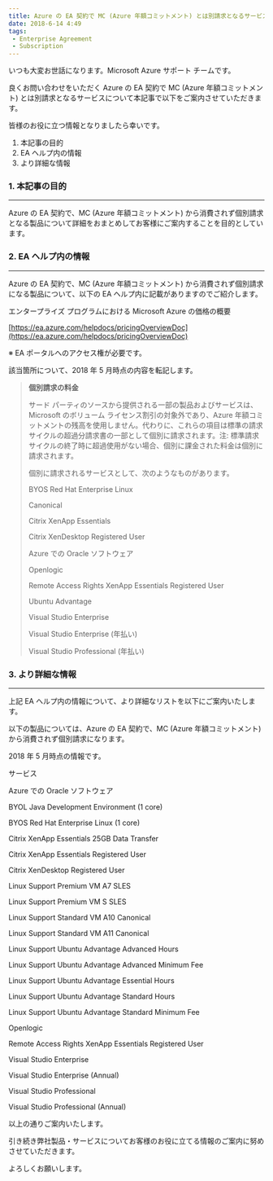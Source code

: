 ```yaml
---
title: Azure の EA 契約で MC (Azure 年額コミットメント) とは別請求となるサービスについて
date: 2018-6-14 4:49
tags:
 - Enterprise Agreement
 - Subscription
---
```


いつも大変お世話になります。Microsoft Azure サポート チームです。

良くお問い合わせをいただく Azure の EA 契約で MC (Azure 年額コミットメント) とは別請求となるサービスについて本記事で以下をご案内させていただきます。

皆様のお役に立つ情報となりましたら幸いです。

1.  本記事の目的
2.  EA ヘルプ内の情報
3.  より詳細な情報


### 1. 本記事の目的

___

Azure の EA 契約で、MC (Azure 年額コミットメント) から消費されず個別請求となる製品について詳細をおまとめしてお客様にご案内することを目的としています。

### 2. EA ヘルプ内の情報

___

Azure の EA 契約で、MC (Azure 年額コミットメント) から消費されず個別請求になる製品について、以下の EA ヘルプ内に記載がありますのでご紹介します。

エンタープライズ プログラムにおける Microsoft Azure の価格の概要

[https://ea.azure.com/helpdocs/pricingOverviewDoc](https://ea.azure.com/helpdocs/pricingOverviewDoc)

※ EA ポータルへのアクセス権が必要です。

該当箇所について、2018 年 5 月時点の内容を転記します。

> **個別請求の料金**
> 
> サード パーティのソースから提供される一部の製品およびサービスは、Microsoft のボリューム ライセンス割引の対象外であり、Azure 年額コミットメントの残高を使用しません。代わりに、これらの項目は標準の請求サイクルの超過分請求書の一部として個別に請求されます。注: 標準請求サイクルの終了時に超過使用がない場合、個別に課金された料金は個別に請求されます。
> 
> 個別に請求されるサービスとして、次のようなものがあります。
> 
> BYOS Red Hat Enterprise Linux
> 
> Canonical
> 
> Citrix XenApp Essentials
> 
> Citrix XenDesktop Registered User
> 
> Azure での Oracle ソフトウェア
> 
> Openlogic
> 
> Remote Access Rights XenApp Essentials Registered User
> 
> Ubuntu Advantage
> 
> Visual Studio Enterprise
> 
> Visual Studio Enterprise (年払い)
> 
> Visual Studio Professional (年払い)

### 3\. より詳細な情報

___

上記 EA ヘルプ内の情報について、より詳細なリストを以下にご案内いたします。

以下の製品については、Azure の EA 契約で、MC (Azure 年額コミットメント) から消費されず個別請求になります。

2018 年 5 月時点の情報です。

サービス

Azure での Oracle ソフトウェア

BYOL Java Development Environment (1 core)

BYOS Red Hat Enterprise Linux (1 core)

Citrix XenApp Essentials 25GB Data Transfer

Citrix XenApp Essentials Registered User

Citrix XenDesktop Registered User

Linux Support Premium VM A7 SLES

Linux Support Premium VM S SLES

Linux Support Standard VM A10 Canonical

Linux Support Standard VM A11 Canonical

Linux Support Ubuntu Advantage Advanced Hours

Linux Support Ubuntu Advantage Advanced Minimum Fee

Linux Support Ubuntu Advantage Essential Hours

Linux Support Ubuntu Advantage Standard Hours

Linux Support Ubuntu Advantage Standard Minimum Fee

Openlogic

Remote Access Rights XenApp Essentials Registered User

Visual Studio Enterprise

Visual Studio Enterprise (Annual)

Visual Studio Professional

Visual Studio Professional (Annual)

以上の通りご案内いたします。

引き続き弊社製品・サービスについてお客様のお役に立てる情報のご案内に努めさせていただきます。

よろしくお願いします。